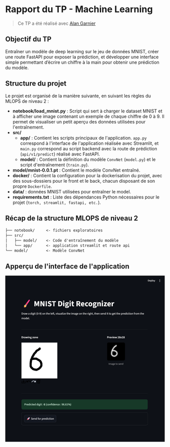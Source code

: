 # Rapport du TP - Machine Learning

>Ce TP a été réalisé avec [Alan Garnier](https://github.com/AlanGarnier)

## Objectif du TP

Entraîner un modèle de deep learning sur le jeu de données MNIST, créer une route FastAPI pour exposer la prédiction, et développer une interface simple permettant d’écrire un chiffre à la main pour obtenir une prédiction du modèle.

## Structure du projet

Le projet est organisé de la manière suivante, en suivant les règles du MLOPS de niveau 2 :

- **notebook/load_mnist.py** : Script qui sert à charger le dataset MNIST et à afficher une image contenant un exemple de chaque chiffre de 0 à 9. Il permet de visualiser un petit aperçu des données utilisées pour l'entraînement.
- **src/**
  - **app/** : Contient les scripts principaux de l'application. `app.py` correspond à l'interface de l'application réalisée avec Streamlit, et `main.py` correspond au script backend avec la route de prédiction (`api/v1/predict`) réalisé avec FastAPI.
  - **model/** : Contient la définition du modèle `ConvNet` (`model.py`) et le script d'entraînement (`train.py`).
- **model/mnist-0.0.1.pt** : Contient le modèle ConvNet entraîné.
- **docker/** : Contient la configuration pour la dockerisation du projet, avec des sous-dossiers pour le front et le back, chacun disposant de son propre `Dockerfile`.
- **data/** : données MNIST utilisées pour entraîner le model.
- **requirements.txt** : Liste des dépendances Python nécessaires pour le projet (`torch, streamlit, fastapi, etc.`).

## Récap de la structure MLOPS de niveau 2

```
├── notebook/     <- fichiers exploratoires
├── src/
│   ├── model/    <- Code d'entraînement du modèle
│   └── app/      <- application streamlit et route api
└── model/        <- Modèle ConvNet
```

## Apperçu de l'interface de l'application

![Aperçu de l'application](application.png)

